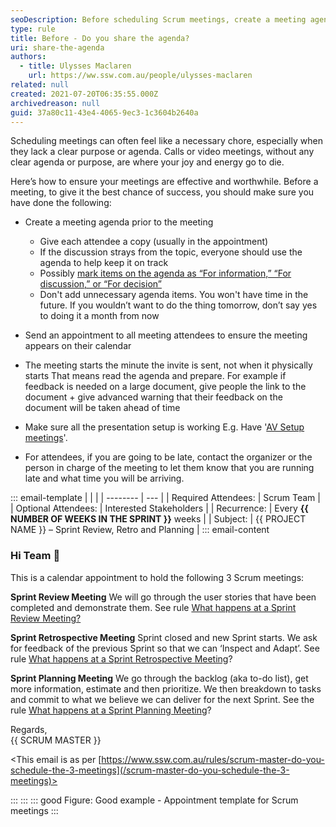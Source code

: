 ```yaml
---
seoDescription: Before scheduling Scrum meetings, create a meeting agenda and share it with attendees to ensure everyone stays on track.
type: rule
title: Before - Do you share the agenda?
uri: share-the-agenda
authors:
  - title: Ulysses Maclaren
    url: https://ww.ssw.com.au/people/ulysses-maclaren
related: null
created: 2021-07-20T06:35:55.000Z
archivedreason: null
guid: 37a80c11-43e4-4065-9ec3-1c3604b2640a
---
```


Scheduling meetings can often feel like a necessary chore, especially when they lack a clear purpose or agenda. Calls or video meetings, without any clear agenda or purpose, are where your joy and energy go to die.

Here’s how to ensure your meetings are effective and worthwhile. Before a meeting, to give it the best chance of success, you should make sure you have done the following:

<!--endintro-->

- Create a meeting agenda prior to the meeting

  - Give each attendee a copy (usually in the appointment)
  - If the discussion strays from the topic, everyone should use the agenda to help keep it on track
  - Possibly [mark items on the agenda as “For information,” “For discussion,” or “For decision”](/stick-to-the-agenda-and-complete-the-meetings-goal)
  - Don't add unnecessary agenda items. You won't have time in the future. If you wouldn’t want to do the thing tomorrow, don’t say yes to doing it a month from now

- Send an appointment to all meeting attendees to ensure the meeting appears on their calendar
- The meeting starts the minute the invite is sent, not when it physically starts
  That means read the agenda and prepare. For example if feedback is needed on a large document, give people the link to the document + give advanced warning that their feedback on the document will be taken ahead of time
- Make sure all the presentation setup is working
  E.g. Have '[AV Setup meetings](https://my.sugarlearning.com/SSW/items/13053/av-setup-for-microsoft-teams-meetings-sydney-chapel)'.
- For attendees, if you are going to be late, contact the organizer or the person in charge of the meeting to let them know that you are running late and what time you will be arriving.

::: email-template
| | |
| -------- | --- |
| Required Attendees: | Scrum Team |
| Optional Attendees: | Interested Stakeholders |
| Recurrence: | Every **{{ NUMBER OF WEEKS IN THE SPRINT }}** weeks |
| Subject: | {{ PROJECT NAME }} – Sprint Review, Retro and Planning |
::: email-content

### Hi Team 👋

This is a calendar appointment to hold the following 3 Scrum meetings:

**Sprint Review Meeting**
We will go through the user stories that have been completed and demonstrate them.
See rule [What happens at a Sprint Review Meeting?](/do-you-know-what-happens-at-a-sprint-review-meeting)

**Sprint Retrospective Meeting**
Sprint closed and new Sprint starts.
We ask for feedback of the previous Sprint so that we can ‘Inspect and Adapt’.
See rule [What happens at a Sprint Retrospective Meeting](/do-you-know-what-happens-at-a-sprint-retrospective-meeting)?

**Sprint Planning Meeting**
We go through the backlog (aka to-do list), get more information, estimate and then prioritize.
We then breakdown to tasks and commit to what we believe we can deliver for the next Sprint.
See the rule [What happens at a Sprint Planning Meeting](/what-happens-at-a-sprint-planning-meeting)?

Regards,  
{{ SCRUM MASTER }}

<This email is as per [https://www.ssw.com.au/rules/scrum-master-do-you-schedule-the-3-meetings](/scrum-master-do-you-schedule-the-3-meetings)>

:::
:::
::: good
Figure: Good example - Appointment template for Scrum meetings
:::
